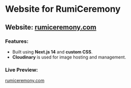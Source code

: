 # Website for RumiCeremony

## Website: [rumiceremony.com](https://rumiceremony.com)

### Features:
- Built using **Next.js 14** and **custom CSS**.
- **Cloudinary** is used for image hosting and management.

### Live Preview:
[rumiceremony.com](https://rumiceremony.com)
